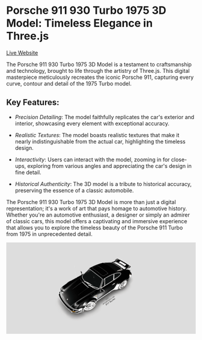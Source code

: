 Porsche 911 930 Turbo 1975 3D Model: Timeless Elegance in Three.js
==================================================================  

[Live Website](https://utkarshpathrabe.github.io/Porche-911-930-Turbo-1975-3D-Model/)  

The Porsche 911 930 Turbo 1975 3D Model is a testament to craftsmanship and technology, brought to life through the artistry of Three.js. This digital masterpiece meticulously recreates the iconic Porsche 911, capturing every curve, contour and detail of the 1975 Turbo model.

## Key Features:

* *Precision Detailing*: The model faithfully replicates the car's exterior and interior, showcasing every element with exceptional accuracy.  

* *Realistic Textures*: The model boasts realistic textures that make it nearly indistinguishable from the actual car, highlighting the timeless design.  

* *Interactivity*: Users can interact with the model, zooming in for close-ups, exploring from various angles and appreciating the car's design in fine detail.  

* *Historical Authenticity*: The 3D model is a tribute to historical accuracy, preserving the essence of a classic automobile.  

The Porsche 911 930 Turbo 1975 3D Model is more than just a digital representation; it's a work of art that pays homage to automotive history. Whether you're an automotive enthusiast, a designer or simply an admirer of classic cars, this model offers a captivating and immersive experience that allows you to explore the timeless beauty of the Porsche 911 Turbo from 1975 in unprecedented detail.  

![Welcome Page](./assets/welcome_page.png)
